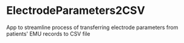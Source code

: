 # ElectrodeParameters2CSV
App to streamline process of transferring electrode parameters from patients' EMU records to CSV file
